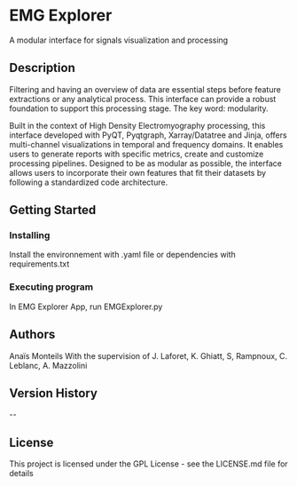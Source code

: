 # EMG Explorer

A modular interface for signals visualization and processing

## Description

Filtering and having an overview of data are essential steps before feature extractions or any analytical process. This interface can provide a robust foundation to support this processing stage. The key word: modularity.

Built in the context of High Density Electromyography processing, this interface developed with PyQT, Pyqtgraph, Xarray/Datatree and Jinja, offers multi-channel visualizations in temporal and frequency domains. It enables users to generate reports with specific metrics, create and customize processing pipelines.  Designed to be as modular as possible, the interface allows users to incorporate their own features that fit their datasets by following a standardized code architecture.

## Getting Started

### Installing

Install the environnement with .yaml file or dependencies with requirements.txt

### Executing program

In EMG Explorer App, run EMGExplorer.py


## Authors

Anaïs Monteils
With the supervision of J. Laforet, K. Ghiatt, S, Rampnoux, C. Leblanc, A. Mazzolini

## Version History

--

## License

This project is licensed under the GPL License - see the LICENSE.md file for details
